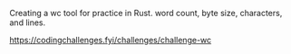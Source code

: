 Creating a wc tool for practice in Rust.
word count, byte size, characters, and  lines.

https://codingchallenges.fyi/challenges/challenge-wc
